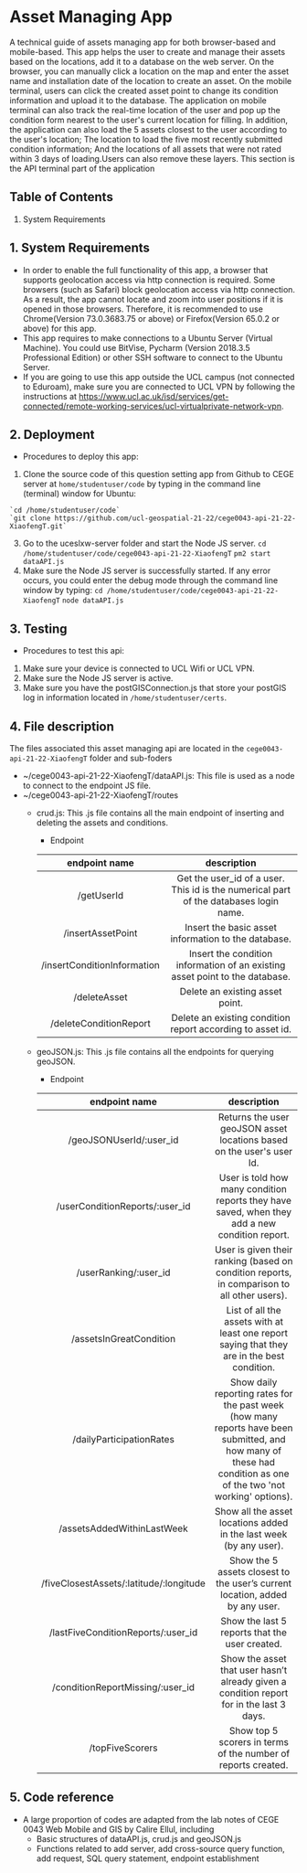 # Asset Managing App

A technical guide of assets managing app for both browser-based and mobile-based. This app helps the user to create and manage their assets based on the locations, add it to a database on the web server. On the browser, you can manually click a location on the map and enter the asset name and installation date of the location to create an asset. On the mobile terminal, users can click the created asset point to change its condition information and upload it to the database. The application on mobile terminal can also track the real-time location of the user and pop up the condition form nearest to the user's current location for filling. In addition, the application can also load the 5 assets closest to the user according to the user's location; The location to load the five most recently submitted condition information; And the locations of all assets that were not rated within 3 days of loading.Users can also remove these layers. This section is the API terminal part of the application

## Table of Contents

1. System Requirements


## 1. System Requirements

* In order to enable the full functionality of this app, a browser that supports geolocation access via http connection is required. Some browsers (such as Safari) block geolocation access via http connection. As a result, the app cannot locate and zoom into user positions if it is opened in those browsers. Therefore, it is recommended to use Chrome(Version 73.0.3683.75 or above) or Firefox(Version 65.0.2 or above) for this app.
* This app requires to make connections to a Ubuntu Server (Virtual Machine). You could use BitVise, Pycharm (Version 2018.3.5 Professional Edition) or other SSH software to connect to the Ubuntu Server.
* If you are going to use this app outside the UCL campus (not connected to Eduroam), make sure you are connected to UCL VPN by following the instructions at https://www.ucl.ac.uk/isd/services/get-connected/remote-working-services/ucl-virtualprivate-network-vpn.

## 2. Deployment

* Procedures to deploy this app:
1. Clone the source code of this question setting app from Github to CEGE server at `home/studentuser/code` by typing in the command line (terminal) window for Ubuntu:</br>
<pre><code>`cd /home/studentuser/code`
`git clone https://github.com/ucl-geospatial-21-22/cege0043-api-21-22-XiaofengT.git`
</code></pre>
3. Go to the uceslxw-server folder and start the Node JS server.
`cd /home/studentuser/code/cege0043-api-21-22-XiaofengT`
`pm2 start dataAPI.js`
4. Make sure the Node JS server is successfully started. If any error occurs, you could enter the debug mode through the command line window by typing: 
`cd /home/studentuser/code/cege0043-api-21-22-XiaofengT`
`node dataAPI.js`

## 3. Testing

* Procedures to test this api:
1. Make sure your device is connected to UCL Wifi or UCL VPN.
2. Make sure the Node JS server is active.
3. Make sure you have the postGISConnection.js that store your postGIS log in information located in `/home/studentuser/certs`.

## 4. File description

The files associated this asset managing api are located in the `cege0043-api-21-22-XiaofengT` folder and sub-foders
- ~/cege0043-api-21-22-XiaofengT/dataAPI.js: This file is used as a node to connect to the endpoint JS file.
- ~/cege0043-api-21-22-XiaofengT/routes
	- crud.js: This .js file contains all the main endpoint of inserting and deleting the assets and conditions.
		- Endpoint

		| endpoint name | description |
		|:----:|:----:|
		| /getUserId | Get the user_id of a user. This id is the numerical part of the databases login name. |
		| /insertAssetPoint | Insert the basic asset information to the database. |
		| /insertConditionInformation | Insert the condition information of an existing asset point to the database. |
		| /deleteAsset | Delete an existing asset point. |
		| /deleteConditionReport | Delete an existing condition report according to asset id. |
	
	- geoJSON.js: This .js file contains all the endpoints for querying geoJSON.
		- Endpoint

		| endpoint name | description |
		|:----:|:----:|
		| /geoJSONUserId/:user_id | Returns the user geoJSON asset locations based on the user's user Id. |
		| /userConditionReports/:user_id | User is told how many condition reports they have saved, when they add a new condition report. |
		| /userRanking/:user_id | User is given their ranking (based on condition reports, in comparison to all other users). |
		| /assetsInGreatCondition | List of all the assets with at least one report saying that they are in the best condition. |
		| /dailyParticipationRates | Show daily reporting rates for the past week (how many reports have been submitted, and how many of these had condition as one of the two 'not working' options). |
		| /assetsAddedWithinLastWeek | Show all the asset locations added in the last week (by any user). |
		| /fiveClosestAssets/:latitude/:longitude | Show the 5 assets closest to the user’s current location, added by any user. |
		| /lastFiveConditionReports/:user_id | Show the last 5 reports that the user created. |
		| /conditionReportMissing/:user_id | Show the asset that user hasn’t already given a condition report for in the last 3 days. |
		| /topFiveScorers | Show top 5 scorers in terms of the number of reports created.|

## 5. Code reference

- A large proportion of codes are adapted from the lab notes of CEGE 0043 Web Mobile and GIS by Calire Ellul, including
	- Basic structures of dataAPI.js, crud.js and geoJSON.js
	- Functions related to add server, add cross-source query function, add request, SQL query statement, endpoint establishment
